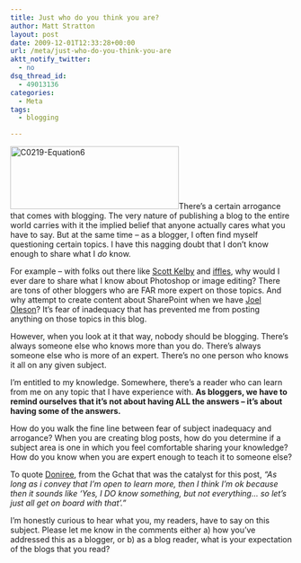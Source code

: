 ```yaml
---
title: Just who do you think you are?
author: Matt Stratton
layout: post
date: 2009-12-01T12:33:28+00:00
url: /meta/just-who-do-you-think-you-are
aktt_notify_twitter:
  - no
dsq_thread_id:
  - 49013136
categories:
  - Meta
tags:
  - blogging

---
```

<img class="alignright size-medium wp-image-5654" title="C0219-Equation6" src="/wp-content/uploads/2009/12/C0219-Equation6-300x112.gif" alt="C0219-Equation6" width="300" height="112" srcset="/wp-content/uploads/2009/12/C0219-Equation6-300x112.gif 300w, /wp-content/uploads/2009/12/C0219-Equation6.gif 393w" sizes="(max-width: 300px) 100vw, 300px" />There&#8217;s a certain arrogance that comes with blogging. The very nature of publishing a blog to the entire world carries with it the implied belief that anyone actually cares what you have to say. But at the same time &#8211; as a blogger, I often find myself questioning certain topics. I have this nagging doubt that I don&#8217;t know enough to share what I _do_ know.

For example &#8211; with folks out there like <a href="https://www.scottkelby.com/" target="_blank">Scott Kelby</a> and <a href="https://iffles.com/" target="_blank">iffles</a>, why would I ever dare to share what I know about Photoshop or image editing? There are tons of other bloggers who are FAR more expert on those topics. And why attempt to create content about SharePoint when we have <a href="https://www.sharepointjoel.com" target="_blank">Joel Oleson</a>? It&#8217;s fear of inadequacy that has prevented me from posting anything on those topics in this blog.

However, when you look at it that way, nobody should be blogging. There&#8217;s always someone else who knows more than you do. There&#8217;s always someone else who is more of an expert. There&#8217;s no one person who knows it all on any given subject.

I&#8217;m entitled to my knowledge. Somewhere, there&#8217;s a reader who can learn from me on any topic that I have experience with. **As bloggers, we have to remind ourselves that it&#8217;s not about having ALL the answers &#8211; it&#8217;s about having some of the answers.**

How do you walk the fine line between fear of subject inadequacy and arrogance? When you are creating blog posts, how do you determine if a subject area is one in which you feel comfortable sharing your knowledge? How do you know when you are expert enough to teach it to someone else?

To quote <a href="https://doniree.com" target="_blank">Doniree</a>, from the Gchat that was the catalyst for this post, _&#8220;As long as i convey that I&#8217;m open to learn more, then I think I&#8217;m ok because then it sounds like &#8216;Yes, I DO know something, but not everything&#8230; so let&#8217;s just all get on board with that&#8217;.&#8221;_

I&#8217;m honestly curious to hear what you, my readers, have to say on this subject. Please let me know in the comments either a) how you&#8217;ve addressed this as a blogger, or b) as a blog reader, what is your expectation of the blogs that you read?